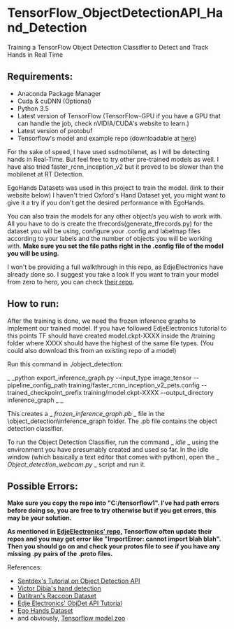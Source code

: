 # TensorFlow_ObjectDetectionAPI_Hand_Detection
Training a TensorFlow Object Detection Classifier to Detect and Track Hands in Real Time

## Requirements:
- Anaconda Package Manager
- Cuda & cuDNN (Optional)
- Python 3.5
- Latest version of TensorFlow (TensorFlow-GPU if you have a GPU that can handle the job, check nVIDIA/CUDA's website to learn.)
- Latest version of protobuf
- Tensorflow's model and example repo (downloadable at [here](https://github.com/tensorflow/models))

For the sake of speed, I have used ssdmobilenet, as I will be detecting hands in Real-Time. But feel free to try other pre-trained models as well. I have also tried faster_rcnn_inception_v2 but it proved to be slower than the mobilenet at RT Detection.

EgoHands Datasets was used in this project to train the model. (link to their website below) I haven't tried Oxford's Hand Dataset yet, you might want to give it a try if you don't get the desired performance with EgoHands.

You can also train the models for any other object/s you wish to work with. All you have to do is create the tfrecords(generate_tfrecords.py) for the dataset you will be using, configure your .config and labelmap files according to your labels and the number of objects you will be working with. **Make sure you set the file paths right in the .config file of the model you will be using.**

I won't be providing a full walkthrough in this repo, as EdjeElectronics have already done so. I suggest you take a look  If you want to train your model from zero to hero, you can check [their repo](https://github.com/EdjeElectronics/TensorFlow-Object-Detection-API-Tutorial-Train-Multiple-Objects-Windows-10).

## How to run:

After the training is done, we need the frozen inference graphs to implement our trained model. If you have followed EdjeElectronics tutorial to this points TF should have created model.ckpt-XXXX inside the /training folder where XXXX should have the highest of the same file types. (You could also download this from an existing repo of a model) 

Run this command in ./object_detection:

_ _python export_inference_graph.py --input_type image_tensor --pipeline_config_path training/faster_rcnn_inception_v2_pets.config --trained_checkpoint_prefix training/model.ckpt-XXXX --output_directory inference_graph
_ _ 

This creates a _ _frozen_inference_graph.pb_ _ file in the \object_detection\inference_graph folder. The .pb file contains the object detection classifier.

To run the Object Detection Classifier, run the command _ _idle_ _ using the environment you have presumably created and used so far. In the idle window (which basically a text editor that comes with python), open the _ _Object_detection_webcam.py_ _ script and run it.

## Possible Errors:

**Make sure you copy the repo into "C:/tensorflow1". I've had path errors before doing so, you are free to try otherwise but if you get errors, this may be your solution.**

**As mentioned in [EdjeElectronics' repo](https://github.com/EdjeElectronics/TensorFlow-Object-Detection-API-Tutorial-Train-Multiple-Objects-Windows-10), Tensorflow often update their repos and you may get error like "ImportError: cannot import blah blah". Then you should go on and check your protos file to see if you have any missing .py pairs of the .proto files.**

References:

- [Sentdex's Tutorial on Object Detection API](https://pythonprogramming.net/introduction-use-tensorflow-object-detection-api-tutorial/)
- [Victor Dibia's hand detection](https://github.com/victordibia/handtracking)
- [Datitran's Raccoon Dataset](https://github.com/datitran/raccoon_dataset)
- [Edje Electronics' ObjDet API Tutorial](https://github.com/EdjeElectronics/TensorFlow-Object-Detection-API-Tutorial-Train-Multiple-Objects-Windows-10)
- [Ego Hands Dataset](http://vision.soic.indiana.edu/projects/egohands/)
- and obviously, [Tensorflow model zoo](https://github.com/tensorflow/models/blob/master/research/object_detection/g3doc/detection_model_zoo.md)
